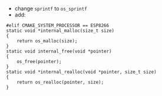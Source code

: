 - change `sprintf` to `os_sprintf`
- add:

```
#elif CMAKE_SYSTEM_PROCESSOR == ESP8266
static void *internal_malloc(size_t size)
{
    return os_malloc(size);
}
static void internal_free(void *pointer)
{
    os_free(pointer);
}
static void *internal_realloc(void *pointer, size_t size)
{
    return os_realloc(pointer, size);
}
```
